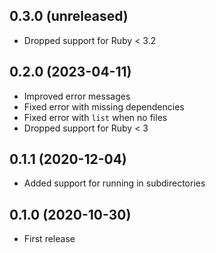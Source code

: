 ## 0.3.0 (unreleased)

- Dropped support for Ruby < 3.2

## 0.2.0 (2023-04-11)

- Improved error messages
- Fixed error with missing dependencies
- Fixed error with `list` when no files
- Dropped support for Ruby < 3

## 0.1.1 (2020-12-04)

- Added support for running in subdirectories

## 0.1.0 (2020-10-30)

- First release
